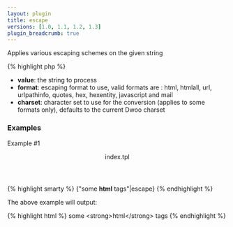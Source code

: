 ```yaml
---
layout: plugin
title: escape
versions: [1.0, 1.1, 1.2, 1.3]
plugin_breadcrumb: true
---
```


Applies various escaping schemes on the given string
<div class="code-box">
{% highlight php %}
<?php
escape([ $value = "", [ $format = 'html', [ $charset = null ]]])
{% endhighlight %}
</div>

* **value**: the string to process
* **format**: escaping format to use, valid formats are : html, htmlall, url, urlpathinfo, quotes, hex, hexentity, javascript and mail
* **charset**: character set to use for the conversion (applies to some formats only), defaults to the current Dwoo charset

### Examples
Example #1
<div class="code-box">
<header>index.tpl</header>
{% highlight smarty %}
{"some <strong>html</strong> tags"|escape}
{% endhighlight %}
</div>

The above example will output:
<div class="code-box">
{% highlight html %}
some &lt;strong&gt;html&lt;/strong&gt; tags
{% endhighlight %}
</div>